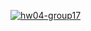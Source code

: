 [![hw04-group17](https://mybinder.org/badge_logo.svg)](https://mybinder.org/v2/gh/UCB-stat-159-s23/hw04-group17.git/HEAD?labpath=LOSC_Event_tutorial.ipynb)


